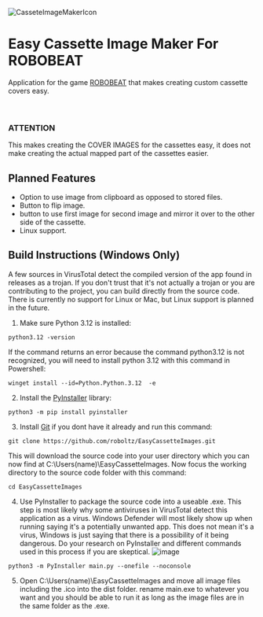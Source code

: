 ![CasseteImageMakerIcon](https://github.com/user-attachments/assets/7a44c8f2-7e8e-49fc-9a1e-d93b9b05a7e5)
# Easy Cassette Image Maker For ROBOBEAT
Application for the game [ROBOBEAT](https://store.steampowered.com/app/1456760/ROBOBEAT/) that makes creating custom cassette covers easy. <br> <br> <br>
### ATTENTION
This makes creating the COVER IMAGES for the cassettes easy, it does not make creating the actual mapped part of the cassettes easier.

## Planned Features
* Option to use image from clipboard as opposed to stored files.
* Button to flip image.
* button to use first image for second image and mirror it over to the other side of the cassette.
* Linux support.

## Build Instructions (Windows Only)
A few sources in VirusTotal detect the compiled version of the app found in releases as a trojan. If you don't trust that it's not actually a trojan or you are contributing to the project, you can build directly from the source code. There is currently no support for Linux or Mac, but Linux support is planned in the future.

1. Make sure Python 3.12 is installed:
```console
python3.12 -version
```
If the command returns an error because the command python3.12 is not recognized, you will need to install python 3.12 with this command in Powershell:
```console
winget install --id=Python.Python.3.12  -e
```

2. Install the [PyInstaller](https://pypi.org/project/pyinstaller/) library:
```console
python3 -m pip install pyinstaller
```

3. Install [Git](https://gitforwindows.org/) if you dont have it already and run this command:
```console
git clone https://github.com/roboltz/EasyCassetteImages.git
```
This will download the source code into your user directory which you can now find at C:\Users\(name)\EasyCassetteImages.
Now focus the working directory to the source code folder with this command:
```console
cd EasyCassetteImages
```

4. Use PyInstaller to package the source code into a useable .exe. This step is most likely why some antiviruses in VirusTotal detect this application as a virus. Windows Defender will most likely show up when running saying it's a potentially unwanted app. This does not mean it's a virus, Windows is just saying that there is a possibility of it being dangerous. Do your research on PyInstaller and different commands used in this process if you are skeptical.
![image](https://github.com/user-attachments/assets/f1b5ba98-1a8f-4c80-b6bd-7253b91b97d7)
```console
python3 -m PyInstaller main.py --onefile --noconsole
```

5. Open C:\Users\(name)\EasyCassetteImages and move all image files including the .ico into the dist folder. rename main.exe to whatever you want and you should be able to run it as long as the image files are in the same folder as the .exe.

